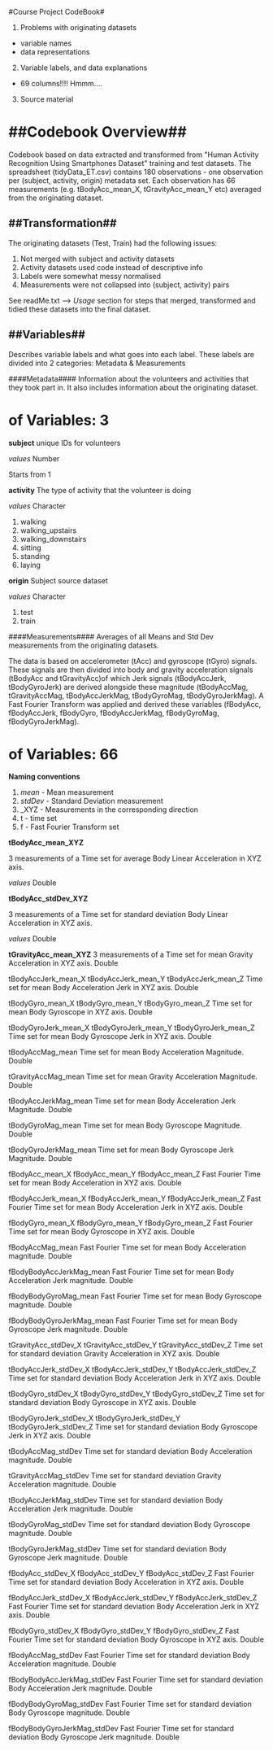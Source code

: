 #Course Project CodeBook#

1. Problems with originating datasets 
 - variable names 
 - data representations 
 
 2. Variable labels, and data explanations 
 - 69 columns!!!! Hmmm....
 
 3. Source material

##Codebook Overview##
==========================================
Codebook based on data extracted and transformed from "Human Activity Recognition Using Smartphones Dataset" training and test datasets.
The spreadsheet (tidyData_ET.csv) contains 180 observations - one observation per (subject, activity, origin) metadata set.
Each observation has 66 measurements (e.g. tBodyAcc_mean_X, tGravityAcc_mean_Y etc) averaged from the originating dataset. 

##Transformation##
---
The originating datasets (Test, Train) had the following issues:
1. Not merged with subject and activity datasets
2. Activity datasets used code instead of descriptive info
3. Labels were somewhat messy normalised 
4. Measurements were not collapsed into (subject, activity) pairs

See readMe.txt	--> *Usage* section for steps that merged, transformed and tidied these datasets into the final dataset.

##Variables##
---
Describes variable labels and what goes into each label.
These labels are divided into 2 categories: Metadata & Measurements 

####Metadata####
Information about the volunteers and activities that they took part in. It also includes information about the originating dataset. 

# of Variables: 3

**subject**
unique IDs for volunteers 

*values*
Number 

Starts from 1 

**activity**
The type of activity that the volunteer is doing 

*values*
Character 

1. walking
2. walking_upstairs
3. walking_downstairs 
4. sitting
5. standing
6. laying

**origin**
Subject source dataset

*values*
Character 

1. test
2. train


####Measurements####
Averages of all Means and Std Dev measurements from the originating datasets. 

The data is based on accelerometer (tAcc) and gyroscope (tGyro) signals. These signals are then divided into body and gravity acceleration signals (tBodyAcc and tGravityAcc)of which Jerk signals (tBodyAccJerk, tBodyGyroJerk) are derived alongside these magnitude (tBodyAccMag, tGravityAccMag, tBodyAccJerkMag, tBodyGyroMag, tBodyGyroJerkMag). A Fast Fourier Transform was applied and derived these variables (fBodyAcc, fBodyAccJerk, fBodyGyro, fBodyAccJerkMag, fBodyGyroMag, fBodyGyroJerkMag).

# of Variables: 66

**Naming conventions** 

1. _mean_ - Mean measurement
2. _stdDev_ - Standard Deviation measurement
3. _XYZ - Measurements in the corresponding direction
4. t - time set
5. f - Fast Fourier Transform set 

**tBodyAcc_mean_XYZ**

3 measurements of a Time set for average Body Linear Acceleration in XYZ axis.

*values*
Double 

**tBodyAcc_stdDev_XYZ**

3 measurements of a Time set for standard deviation Body Linear Acceleration in XYZ axis. 

*values*
Double 
	
**tGravityAcc_mean_XYZ**
3 measurements of a Time set for mean Gravity Acceleration in XYZ axis. 
Double 

tBodyAccJerk_mean_X
tBodyAccJerk_mean_Y
tBodyAccJerk_mean_Z
Time set for mean Body Acceleration Jerk in XYZ axis. 
Double 

tBodyGyro_mean_X
tBodyGyro_mean_Y
tBodyGyro_mean_Z
Time set for mean Body Gyroscope in XYZ axis. 
Double 

tBodyGyroJerk_mean_X
tBodyGyroJerk_mean_Y
tBodyGyroJerk_mean_Z
Time set for mean Body Gyroscope Jerk in XYZ axis. 
Double 

tBodyAccMag_mean
Time set for mean Body Acceleration Magnitude.
Double 

tGravityAccMag_mean
Time set for mean Gravity Acceleration Magnitude. 
Double 

tBodyAccJerkMag_mean
Time set for mean Body Acceleration Jerk Magnitude. 
Double 

tBodyGyroMag_mean
Time set for mean Body Gyroscope Magnitude. 
Double 

tBodyGyroJerkMag_mean
Time set for mean Body Gyroscope Jerk Magnitude.
Double 

fBodyAcc_mean_X
fBodyAcc_mean_Y
fBodyAcc_mean_Z
Fast Fourier Time set for mean Body Acceleration in XYZ axis.
Double 

fBodyAccJerk_mean_X
fBodyAccJerk_mean_Y
fBodyAccJerk_mean_Z
Fast Fourier Time set for mean Body Acceleration Jerk in XYZ axis.
Double 

fBodyGyro_mean_X
fBodyGyro_mean_Y
fBodyGyro_mean_Z
Fast Fourier Time set for mean Body Gyroscope in XYZ axis.
Double 

fBodyAccMag_mean
Fast Fourier Time set for mean Body Acceleration magnitude.
Double 

fBodyBodyAccJerkMag_mean
Fast Fourier Time set for mean Body Acceleration Jerk magnitude.
Double 

fBodyBodyGyroMag_mean
Fast Fourier Time set for mean Body Gyroscope magnitude.
Double 

fBodyBodyGyroJerkMag_mean
Fast Fourier Time set for mean Body Gyroscope Jerk magnitude.
Double 

tGravityAcc_stdDev_X
tGravityAcc_stdDev_Y
tGravityAcc_stdDev_Z
Time set for standard deviation Gravity Acceleration in XYZ axis. 
Double 

tBodyAccJerk_stdDev_X
tBodyAccJerk_stdDev_Y
tBodyAccJerk_stdDev_Z
Time set for standard deviation Body Acceleration Jerk in XYZ axis. 
Double 

tBodyGyro_stdDev_X
tBodyGyro_stdDev_Y
tBodyGyro_stdDev_Z
Time set for standard deviation Body Gyroscope in XYZ axis. 
Double 

tBodyGyroJerk_stdDev_X
tBodyGyroJerk_stdDev_Y
tBodyGyroJerk_stdDev_Z
Time set for standard deviation Body Gyroscope Jerk in XYZ axis. 
Double 

tBodyAccMag_stdDev
Time set for standard deviation Body Acceleration magnitude. 
Double 

tGravityAccMag_stdDev
Time set for standard deviation Gravity Acceleration magnitude. 
Double 

tBodyAccJerkMag_stdDev
Time set for standard deviation Body Acceleration Jerk magnitude. 
Double 

tBodyGyroMag_stdDev
Time set for standard deviation Body Gyroscope magnitude. 
Double 

tBodyGyroJerkMag_stdDev
Time set for standard deviation Body Gyroscope Jerk magnitude. 
Double 

fBodyAcc_stdDev_X
fBodyAcc_stdDev_Y
fBodyAcc_stdDev_Z
Fast Fourier Time set for standard deviation Body Acceleration in XYZ axis. 
Double 

fBodyAccJerk_stdDev_X
fBodyAccJerk_stdDev_Y
fBodyAccJerk_stdDev_Z
Fast Fourier Time set for standard deviation Body Acceleration Jerk in XYZ axis. 
Double 

fBodyGyro_stdDev_X
fBodyGyro_stdDev_Y
fBodyGyro_stdDev_Z
Fast Fourier Time set for standard deviation Body Gyroscope in XYZ axis. 
Double 

fBodyAccMag_stdDev
Fast Fourier Time set for standard deviation Body Acceleration magnitude. 
Double 

fBodyBodyAccJerkMag_stdDev
Fast Fourier Time set for standard deviation Body Acceleration Jerk magnitude. 
Double 

fBodyBodyGyroMag_stdDev
Fast Fourier Time set for standard deviation Body Gyroscope magnitude. 
Double 

fBodyBodyGyroJerkMag_stdDev
Fast Fourier Time set for standard deviation Body Gyroscope Jerk magnitude. 
Double 
